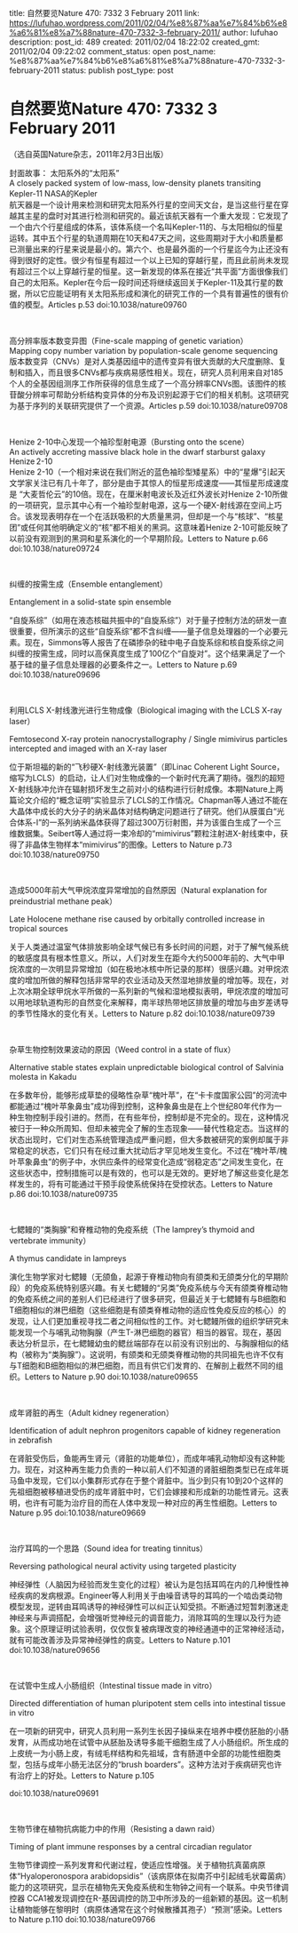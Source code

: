title: 自然要览Nature 470: 7332 3 February 2011
link: https://lufuhao.wordpress.com/2011/02/04/%e8%87%aa%e7%84%b6%e8%a6%81%e8%a7%88nature-470-7332-3-february-2011/
author: lufuhao
description: 
post_id: 489
created: 2011/02/04 18:22:02
created_gmt: 2011/02/04 09:22:02
comment_status: open
post_name: %e8%87%aa%e7%84%b6%e8%a6%81%e8%a7%88nature-470-7332-3-february-2011
status: publish
post_type: post

# 自然要览Nature 470: 7332 3 February 2011

（选自英国Nature杂志，2011年2月3日出版） 

封面故事： 太阳系外的“太阳系”   
A closely packed system of low-mass, low-density planets transiting Kepler-11 NASA的Kepler  
航天器是一个设计用来检测和研究太阳系外行星的空间天文台，是当这些行星在穿越其主星的盘时对其进行检测和研究的。最近该航天器有一个重大发现：它发现了一个由六个行星组成的体系，该体系绕一个名叫Kepler-11的、与太阳相似的恒星运转。其中五个行星的轨道周期在10天和47天之间，这些周期对于大小和质量都已测量出来的行星来说是最小的。第六个、也是最外面的一个行星迄今为止还没有得到很好的定性。很少有恒星有超过一个以上已知的穿越行星，而且此前尚未发现有超过三个以上穿越行星的恒星。这一新发现的体系在接近“共平面”方面很像我们自己的太阳系。Kepler在今后一段时间还将继续返回关于Kepler-11及其行星的数据，所以它应能证明有关太阳系形成和演化的研究工作的一个具有普遍性的很有价值的模型。Articles p.53 doi:10.1038/nature09760 

 

高分辨率版本数变异图（Fine-scale mapping of genetic variation）   
Mapping copy number variation by population-scale genome sequencing  
版本数变异（CNVs）是对人类基因组中的遗传变异有很大贡献的大尺度删除、复制和插入，而且很多CNVs都与疾病易感性相关。现在，研究人员利用来自对185个人的全基因组测序工作所获得的信息生成了一个高分辨率CNVs图。该图件的核苷酸分辨率可帮助分析结构变异体的分布及识别起源于它们的相关机制。这项研究为基于序列的关联研究提供了一个资源。Articles p.59 doi:10.1038/nature09708   


 

Henize 2-10中心发现一个袖珍型射电源（Bursting onto the scene）   
An actively accreting massive black hole in the dwarf starburst galaxy Henize 2-10   
Henize 2-10（一个相对来说在我们附近的蓝色袖珍型矮星系）中的“星爆”引起天文学家关注已有几十年了，部分是由于其惊人的恒星形成速度——其恒星形成速度是 “大麦哲伦云”的10倍。现在，在厘米射电波长及近红外波长对Henize 2-10所做的一项研究，显示其中心有一个袖珍型射电源，这与一个硬X-射线源在空间上巧合。该发现表明存在一个在活跃吸积的大质量黑洞，但却是一个与“核球”、“核星团”或任何其他明确定义的“核”都不相关的黑洞。这意味着Henize 2-10可能反映了以前没有观测到的黑洞和星系演化的一个早期阶段。Letters to Nature p.66 doi:10.1038/nature09724 

 

纠缠的按需生成（Ensemble entanglement） 

Entanglement in a solid-state spin ensemble 

“自旋系综”（如用在液态核磁共振中的“自旋系综”）对于量子控制方法的研发一直很重要，但所演示的这些“自旋系综”都不含纠缠——量子信息处理器的一个必要元素。现在，Simmons等人报告了在磷掺杂的硅中电子自旋系综和核自旋系综之间纠缠的按需生成，同时以高保真度生成了100亿个“自旋对”。这个结果满足了一个基于硅的量子信息处理器的必要条件之一。Letters to Nature p.69 doi:10.1038/nature09696 

 

利用LCLS X-射线激光进行生物成像（Biological imaging with the LCLS X-ray laser） 

Femtosecond X-ray protein nanocrystallography / Single mimivirus particles intercepted and imaged with an X-ray laser 

位于斯坦福的新的“飞秒硬X-射线激光装置”（即Linac Coherent Light Source，缩写为LCLS）的启动，让人们对生物成像的一个新时代充满了期待。强烈的超短X-射线脉冲允许在辐射损坏发生之前对小的结构进行衍射成像。本期Nature上两篇论文介绍的“概念证明”实验显示了LCLS的工作情况。Chapman等人通过不能在大晶体中成长的大分子的纳米晶体对结构确定问题进行了研究。他们从膜蛋白“光合体系-I”的一系列纳米晶体获得了超过300万衍射图，并为该蛋白生成了一个三维数据集。Seibert等人通过将一束冷却的“mimivirus”颗粒注射进X-射线束中，获得了非晶体生物样本“mimivirus”的图像。Letters to Nature p.73 doi:10.1038/nature09750 

 

造成5000年前大气甲烷浓度异常增加的自然原因（Natural explanation for preindustrial methane peak） 

Late Holocene methane rise caused by orbitally controlled increase in tropical sources 

关于人类通过温室气体排放影响全球气候已有多长时间的问题，对于了解气候系统的敏感度具有根本性意义。所以，人们对发生在距今大约5000年前的、大气中甲烷浓度的一次明显异常增加（如在极地冰核中所记录的那样）很感兴趣。对甲烷浓度的增加所做的解释包括非常早的农业活动及天然湿地排放量的增加等。现在，对上次冰期全球甲烷水平所做的一系列新的气候和湿地模拟表明，甲烷浓度的增加可以用地球轨道构形的自然变化来解释，南半球热带地区排放量的增加与由岁差诱导的季节性降水的变化有关。Letters to Nature p.82 doi:10.1038/nature09739 

 

杂草生物控制效果波动的原因（Weed control in a state of flux） 

Alternative stable states explain unpredictable biological control of Salvinia molesta in Kakadu 

在多数年份，能够形成草垫的侵略性杂草“槐叶苹”，在“卡卡度国家公园”的河流中都能通过“槐叶苹象鼻虫”成功得到控制，这种象鼻虫是在上个世纪80年代作为一种生物控制手段引进的。然而，在有些年份，控制却是不完全的。现在，这种情况被归于一种众所周知、但却未被完全了解的生态现象——替代性稳定态。当这样的状态出现时，它们对生态系统管理造成严重问题，但大多数被研究的案例却属于非常稳定的状态，它们只有在经过重大扰动后才罕见地发生变化。不过在“槐叶苹/槐叶苹象鼻虫”的例子中，水供应条件的经常变化造成“弱稳定态”之间发生变化，在这些状态中，控制措施可以是有效的，也可以是无效的。更好地了解这些变化是怎样发生的，将有可能通过干预手段使系统保持在受控状态。Letters to Nature p.86 doi:10.1038/nature09735 

 

七鳃鳗的“类胸腺”和脊椎动物的免疫系统（The lamprey’s thymoid and vertebrate immunity） 

A thymus candidate in lampreys 

演化生物学家对七鳃鳗（无颌鱼，起源于脊椎动物向有颌类和无颌类分化的早期阶段）的免疫系统特别感兴趣。有关七鳃鳗的“另类”免疫系统与今天有颌类脊椎动物的免疫系统之间的差别人们已经进行了很多研究，但最近关于七鳃鳗有与B细胞和T细胞相似的淋巴细胞（这些细胞是有颌类脊椎动物的适应性免疫反应的核心）的发现，让人们更加重视寻找二者之间相似性的工作。对七鳃鳗所做的组织学研究未能发现一个与哺乳动物胸腺（产生T-淋巴细胞的器官）相当的器官。现在，基因表达分析显示，在七鳃鳗幼虫的鳃丝端部存在以前没有识别出的、与胸腺相似的结构（被称为“类胸腺”）。这说明，有颌类和无颌类脊椎动物的共同祖先也许不仅有与T细胞和B细胞相似的淋巴细胞，而且有供它们发育的、在解剖上截然不同的组织。Letters to Nature p.90 doi:10.1038/nature09655 

 

成年肾脏的再生（Adult kidney regeneration） 

Identification of adult nephron progenitors capable of kidney regeneration in zebrafish 

在肾脏受伤后，鱼能再生肾元（肾脏的功能单位），而成年哺乳动物却没有这种能力。现在，对这种再生能力负责的一种以前人们不知道的肾脏细胞类型已在成年斑马鱼中发现，它们以小集群形式存在于整个肾脏中。当少到只有10到20个这样的先祖细胞被移植进受伤的成年肾脏中时，它们会嫁接和形成新的功能性肾元。这表明，也许有可能为治疗目的而在人体中发现一种对应的再生性细胞。Letters to Nature p.95 doi:10.1038/nature09669 

 

治疗耳鸣的一个思路（Sound idea for treating tinnitus） 

Reversing pathological neural activity using targeted plasticity 

神经弹性（人脑因为经验而发生变化的过程）被认为是包括耳鸣在内的几种慢性神经疾病的发病根源。Engineer等人利用关于由噪音诱导的耳鸣的一个啮齿类动物模型发现，逆转由耳鸣诱导的神经弹性可以纠正认知受损。不断通过短暂刺激迷走神经来与声调搭配，会增强听觉神经元的调音能力，消除耳鸣的生理以及行为迹象。这个原理证明试验表明，仅仅恢复被病理改变的神经通道中的正常神经活动，就有可能改善涉及异常神经弹性的病变。Letters to Nature p.101 doi:10.1038/nature09656 

 

在试管中生成人小肠组织（Intestinal tissue made in vitro） 

Directed differentiation of human pluripotent stem cells into intestinal tissue in vitro 

在一项新的研究中，研究人员利用一系列生长因子操纵来在培养中模仿胚胎的小肠发育，从而成功地在试管中从胚胎及诱导多能干细胞生成了人小肠组织。所生成的上皮统一为小肠上皮，有绒毛样结构和先祖域，含有肠道中全部的功能性细胞类型，包括与成年小肠无法区分的“brush boarders”。这种方法对于疾病研究也许有治疗上的好处。Letters to Nature p.105 

doi:10.1038/nature09691 

 

生物节律在植物抗病能力中的作用（Resisting a dawn raid） 

Timing of plant immune responses by a central circadian regulator 

生物节律调控一系列发育和代谢过程，使适应性增强。关于植物抗真菌病原体“Hyaloperonospora arabidopsidis”（该病原体在拟南芥中引起绒毛状霉菌病）能力的这项研究，显示在植物先天免疫系统和生物钟之间有一个联系。中央节律调控器 CCA1被发现调控在R-基因调控的防卫中所涉及的一组新颖的基因。这一机制让植物能够在黎明时（病原体通常在这个时候散播其孢子）“预测”感染。Letters to Nature p.110 doi:10.1038/nature09766